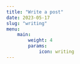 ```yaml
---
title: "Write a post"
date: 2023-05-17
slug: "writing"
menu:
    main:
        weight: 4
        params: 
            icon: writing
---
```

